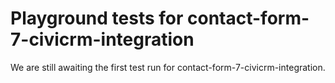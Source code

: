 # Playground tests for contact-form-7-civicrm-integration
We are still awaiting the first test run for contact-form-7-civicrm-integration.
